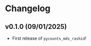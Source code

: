 # Changelog

<!--next-version-placeholder-->

## v0.1.0 (09/01/2025)

- First release of `pycounts_mds_rashid`!